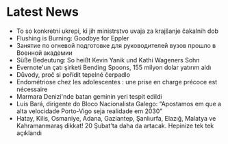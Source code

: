 # Latest News
-  To so konkretni ukrepi, ki jih ministrstvo uvaja za krajšanje čakalnih dob
-  Flushing is Burning: Goodbye for Eppler
-  Занятие по огневой подготовке для руководителей вузов прошло в Военной академии
-  Süße Bedeutung: So heißt Kevin Yanik und Kathi Wageners Sohn
-  Evernote'un çatı şirketi Bending Spoons, 155 milyon dolar yatırım aldı
-  Důvody, proč si pořídit tepelné čerpadlo
-  Endométriose chez les adolescentes : une prise en charge précoce est nécessaire
-  Marmara Denizi'nde batan geminin yeri tespit edildi
-  Luis Bará, dirigente do Bloco Nacionalista Galego: “Apostamos em que a alta velocidade Porto-Vigo seja realidade em 2030”
-  Hatay, Kilis, Osmaniye, Adana, Gaziantep, Şanlıurfa, Elazığ, Malatya ve Kahramanmaraş dikkat! 20 Şubat'ta daha da artacak. Hepinize tek tek açıklandı
